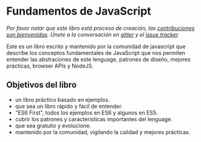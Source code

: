 # Fundamentos de JavaScript

_Por favor notar que este libro está proceso de creación, las [contribuciones son bienvenidas](https://github.com/CostaRicaJS/Fundamentos-de-JavaScript/blob/master/CONTRIBUTING.md). Únete a la conversación en [gitter](https://gitter.im/CostaRicaJS/Fundamentos-de-JavaScript) y el [issue tracker](https://github.com/CostaRicaJS/Fundamentos-de-JavaScript/issues)._ 

Este es un libro escrito y mantenido por la comunidad de javascript que describe los conceptos fundamentales de JavaScript que nos permiten entender las abstraciones de este lenguage, patrones de diseño, mejores prácticas, browser APIs y NodeJS.

## Objetivos del libro

- un libro práctico basado en ejemplos.
- que sea un libro rápido y fácil de entender.
- "ES6 First", todos los ejemplos en ES6 y algunos en ES5.
- cubrir los patrones y características importantes del lenguage.
- que sea gratuito y evolucione.
- mantenido por la comunidad, vigilando la calidad y mejores prácticas.
